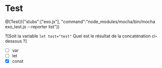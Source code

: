 # Test

@[Test]({"stubs":["exo.js"], "command":"node_modules/mocha/bin/mocha exo_test.js --reporter list"})

?[Soit la variable ``` let test="test" ``` Quel est le résultat de la concaténation ci-dessous ?]
-[ ] var
-[ ] let
-[x] const